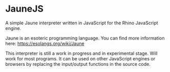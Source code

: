 # JauneJS
A simple Jaune interpreter written in JavaScript for the Rhino JavaScript engine.

Jaune is an esoteric programming language. You can find more information here: https://esolangs.org/wiki/Jaune

This interpreter is still a work in progress and in experimental stage. Will work for most programs.
It can be used on other JavaScript engines or browsers by replacing the input/output functions in the source code.

